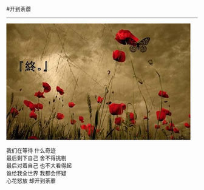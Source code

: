 #开到荼蘼

---

![开到荼蘼](img/201205/tumi.jpg "开到荼蘼")

我们在等待 什么奇迹  
最后剩下自己 舍不得挑剔  
最后对着自己 也不大看得起  
谁给我全世界 我都会怀疑  
心花怒放 却开到荼蘼  

